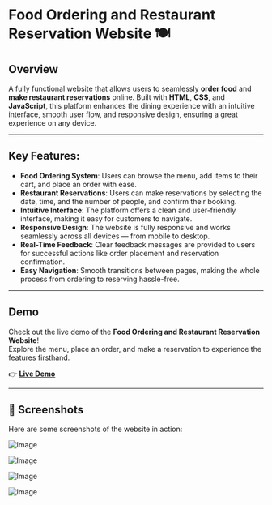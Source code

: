 # Food Ordering and Restaurant Reservation Website 🍽️

## Overview
A fully functional website that allows users to seamlessly **order food** and **make restaurant reservations** online. Built with **HTML**, **CSS**, and **JavaScript**, this platform enhances the dining experience with an intuitive interface, smooth user flow, and responsive design, ensuring a great experience on any device.

---

## Key Features:
- **Food Ordering System**: Users can browse the menu, add items to their cart, and place an order with ease.
- **Restaurant Reservations**: Users can make reservations by selecting the date, time, and the number of people, and confirm their booking.
- **Intuitive Interface**: The platform offers a clean and user-friendly interface, making it easy for customers to navigate.
- **Responsive Design**: The website is fully responsive and works seamlessly across all devices — from mobile to desktop.
- **Real-Time Feedback**: Clear feedback messages are provided to users for successful actions like order placement and reservation confirmation.
- **Easy Navigation**: Smooth transitions between pages, making the whole process from ordering to reserving hassle-free.

---

## Demo

Check out the live demo of the **Food Ordering and Restaurant Reservation Website**!  
Explore the menu, place an order, and make a reservation to experience the features firsthand.

👉 **[Live Demo](insert-demo-link)**

---

## 📸 Screenshots

Here are some screenshots of the website in action:

![Image](https://github.com/user-attachments/assets/4dc831ef-419c-4602-ad32-d1bd33029b1c)

![Image](https://github.com/user-attachments/assets/11625f0a-2c3f-4bd4-bde5-0d38e26d6724)

![Image](https://github.com/user-attachments/assets/b2fddaed-eab9-4e78-aff0-7c06610eb84d)

![Image](https://github.com/user-attachments/assets/234b2e14-a16f-4616-9336-4770ed23dadd)
